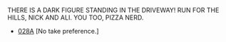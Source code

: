 THERE IS A DARK FIGURE STANDING IN THE DRIVEWAY! RUN FOR THE HILLS, NICK AND ALI. YOU TOO, PIZZA NERD.

* [028A](028A.md) [No take preference.]